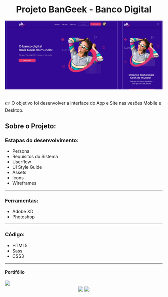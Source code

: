 <h1 align="center">Projeto BanGeek - Banco Digital</h1>

<div align="center">
 <img src="https://github.com/LucasCr95/BanGeek/blob/main/img/img-tela.PNG" target="_blank">
</div>
<br>

👉 O objetivo foi desenvolver a interface do App e Site nas vesões Mobile e Desktop.

<h2>Sobre o Projeto:</h2>

<h3>Estapas do desenvolvimento:</h3>

- Persona
- Requisitos do Sistema
- Userflow
- UI Style Guide
- Assets
- Icons
- Wireframes

<hr>
<h3>Ferramentas:</h3>

- Adobe XD
- Photoshop

<hr>
<h3>Código:</h3>

- HTML5
- Sass
- CSS3

<hr>
<h4>Portifólio</h4>

<img src="https://github.com/LucasCr95/BanGeek/blob/main/Design%20Landing%20Page/Portif%C3%B3lio%20-%20BanGeek.jpg">

<div align="center">
 <a href="https://www.linkedin.com/in/lucascr95/"><img src="https://img.shields.io/badge/LinkedIn-0077B5?style=for-the-badge&logo=linkedin&logoColor=white"></a>
 <a href="mailto:lucas.crr95@gmail.com"><img src="https://img.shields.io/badge/Gmail-D14836?style=for-the-badge&logo=gmail&logoColor=white"></a>
</div>

